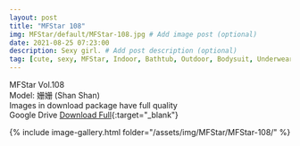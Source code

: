 ```yaml
---
layout: post
title: "MFStar 108"
img: MFStar/default/MFStar-108.jpg # Add image post (optional)
date: 2021-08-25 07:23:00
description: Sexy girl. # Add post description (optional)
tag: [cute, sexy, MFStar, Indoor, Bathtub, Outdoor, Bodysuit, Underwear, Cosplay, Big Tits, Tattoo, CHINAGIRLS]
---
```

MFStar Vol.108  
Model: 姗姗 (Shan Shan)  
Images in download package have full quality                    
Google Drive [Download Full](https://ouo.io/6GzgrPz){:target="_blank"}

{% include image-gallery.html folder="/assets/img/MFStar/MFStar-108/" %}

